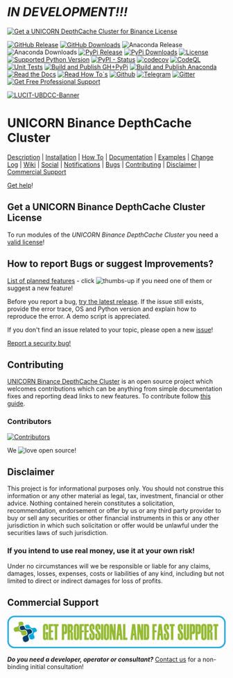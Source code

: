 # ***IN DEVELOPMENT!!!***

[![Get a UNICORN DepthCache Cluster for Binance License](https://raw.githubusercontent.com/LUCIT-Systems-and-Development/unicorn-binance-depthcache-cluster/master/images/logo/LUCIT-UBDCC-License-Offer.png)](https://shop.lucit.services/software/unicorn-binance-depthcache-cluster)

[![GitHub Release](https://img.shields.io/github/release/LUCIT-Systems-and-Development/unicorn-binance-depthcache-cluster.svg?label=github)](https://github.com/LUCIT-Systems-and-Development/unicorn-binance-depthcache-cluster/releases)
[![GitHub Downloads](https://img.shields.io/github/downloads/LUCIT-Systems-and-Development/unicorn-binance-depthcache-cluster/total?color=blue)](https://github.com/LUCIT-Systems-and-Development/unicorn-binance-depthcache-cluster/releases)
![Anaconda Release](https://img.shields.io/conda/v/lucit/unicorn-binance-depthcache-cluster?color=blue)
![Anaconda Downloads](https://img.shields.io/conda/dn/lucit/unicorn-binance-depthcache-cluster?color=blue)
[![PyPi Release](https://img.shields.io/pypi/v/unicorn-binance-depthcache-cluster?color=blue)](https://pypi.org/project/unicorn-binance-depthcache-cluster/)
[![PyPi Downloads](https://pepy.tech/badge/unicorn-binance-depthcache-cluster)](https://pepy.tech/project/unicorn-binance-depthcache-cluster)
[![License](https://img.shields.io/badge/license-LSOSL-blue)](https://unicorn-binance-depthcache-cluster.docs.lucit.tech/license.html)
[![Supported Python Version](https://img.shields.io/pypi/pyversions/unicorn_binance_depthcache_cluster.svg)](https://www.python.org/downloads/)
[![PyPI - Status](https://img.shields.io/pypi/status/unicorn_binance_depthcache_cluster.svg)](https://github.com/LUCIT-Systems-and-Development/unicorn-binance-depthcache-cluster/issues)
[![codecov](https://codecov.io/gh/LUCIT-Systems-and-Development/unicorn-binance-depthcache-cluster/branch/master/graph/badge.svg?token=5I03AZ3F5S)](https://codecov.io/gh/LUCIT-Systems-and-Development/unicorn-binance-depthcache-cluster)
[![CodeQL](https://github.com/LUCIT-Systems-and-Development/unicorn-binance-depthcache-cluster/actions/workflows/codeql-analysis.yml/badge.svg)](https://github.com/LUCIT-Systems-and-Development/unicorn-binance-depthcache-cluster/actions/workflows/codeql-analysis.yml)
[![Unit Tests](https://github.com/LUCIT-Systems-and-Development/unicorn-binance-depthcache-cluster/actions/workflows/unit-tests.yml/badge.svg)](https://github.com/LUCIT-Systems-and-Development/unicorn-binance-depthcache-cluster/actions/workflows/unit-tests.yml)
[![Build and Publish GH+PyPi](https://github.com/LUCIT-Systems-and-Development/unicorn-binance-depthcache-cluster/actions/workflows/build_wheels.yml/badge.svg)](https://github.com/LUCIT-Systems-and-Development/unicorn-binance-depthcache-cluster/actions/workflows/build_wheels.yml)
[![Build and Publish Anaconda](https://github.com/LUCIT-Systems-and-Development/unicorn-binance-depthcache-cluster/actions/workflows/build_conda.yml/badge.svg)](https://github.com/LUCIT-Systems-and-Development/unicorn-binance-depthcache-cluster/actions/workflows/build_conda.yml)
[![Read the Docs](https://img.shields.io/badge/read-%20docs-yellow)](https://unicorn-binance-depthcache-cluster.docs.lucit.tech)
[![Read How To`s](https://img.shields.io/badge/read-%20howto-yellow)](https://medium.lucit.tech)
[![Github](https://img.shields.io/badge/source-github-cbc2c8)](https://github.com/LUCIT-Systems-and-Development/unicorn-binance-depthcache-cluster)
[![Telegram](https://img.shields.io/badge/community-telegram-41ab8c)](https://t.me/unicorndevs)
[![Gitter](https://img.shields.io/badge/community-gitter-41ab8c)](https://gitter.im/unicorn-trading-suite/unicorn-binance-depthcache-cluster?utm_source=badge&utm_medium=badge&utm_campaign=pr-badge&utm_content=badge)
[![Get Free Professional Support](https://img.shields.io/badge/chat-lucit%20support-004166)](https://www.lucit.tech/get-support.html)

[![LUCIT-UBDCC-Banner](https://raw.githubusercontent.com/LUCIT-Systems-and-Development/unicorn-binance-depthcache-cluster/master/images/logo/LUCIT-UBDCC-Banner-Readme.png)](https://www.lucit.tech/unicorn-binance-depthcache-cluster.html)

# UNICORN Binance DepthCache Cluster

[Description](#description) | [Installation](#installation-and-upgrade) | [How To](#howto) | 
[Documentation](#documentation) | [Examples](#examples) | [Change Log](#change-log) | [Wiki](#wiki) | 
[Social](#social) | [Notifications](#receive-notifications) | [Bugs](#how-to-report-bugs-or-suggest-improvements) | 
[Contributing](#contributing) | [Disclaimer](#disclaimer) | [Commercial Support](#commercial-support)

[Get help](https://www.lucit.tech/get-support.html)!

## Get a UNICORN Binance DepthCache Cluster License

To run modules of the *UNICORN Binance DepthCache Cluster* you need a [valid license](https://medium.lucit.tech/how-to-obtain-and-use-a-unicorn-trading-suite-license-key-and-run-the-uts-module-according-to-best-87b0088124a8#4ca4)!


## How to report Bugs or suggest Improvements?
[List of planned features](https://github.com/LUCIT-Systems-and-Development/unicorn-binance-depthcache-cluster/issues?q=is%3Aissue+is%3Aopen+label%3Aenhancement) - click ![thumbs-up](https://raw.githubusercontent.com/lucit-systems-and-development/unicorn-binance-depthcache-cluster/master/images/misc/thumbup.png) if you need one of them or suggest a new feature!

Before you report a bug, [try the latest release](https://github.com/LUCIT-Systems-and-Development/unicorn-binance-depthcache-cluster#installation-and-upgrade). If the issue still exists, provide the error trace, OS 
and Python version and explain how to reproduce the error. A demo script is appreciated.

If you don't find an issue related to your topic, please open a new [issue](https://github.com/LUCIT-Systems-and-Development/unicorn-binance-depthcache-cluster/issues)!

[Report a security bug!](https://github.com/LUCIT-Systems-and-Development/unicorn-binance-depthcache-cluster/security/policy)

## Contributing
[UNICORN Binance DepthCache Cluster](https://www.lucit.tech/unicorn-binance-depthcache-cluster.html) is an open 
source project which welcomes contributions which can be anything from simple documentation fixes and reporting dead links to new features. To 
contribute follow 
[this guide](https://github.com/LUCIT-Systems-and-Development/unicorn-binance-depthcache-cluster/blob/master/CONTRIBUTING.md).
 
### Contributors
[![Contributors](https://contributors-img.web.app/image?repo=oliver-zehentleitner/unicorn-binance-depthcache-cluster)](https://github.com/LUCIT-Systems-and-Development/unicorn-binance-depthcache-cluster/graphs/contributors)

We ![love](https://raw.githubusercontent.com/lucit-systems-and-development/unicorn-binance-depthcache-cluster/master/images/misc/heart.png) open source!

## Disclaimer
This project is for informational purposes only. You should not construe this information or any other material as 
legal, tax, investment, financial or other advice. Nothing contained herein constitutes a solicitation, recommendation, 
endorsement or offer by us or any third party provider to buy or sell any securities or other financial instruments in 
this or any other jurisdiction in which such solicitation or offer would be unlawful under the securities laws of such 
jurisdiction.

### If you intend to use real money, use it at your own risk!

Under no circumstances will we be responsible or liable for any claims, damages, losses, expenses, costs or liabilities 
of any kind, including but not limited to direct or indirect damages for loss of profits.

## Commercial Support

[![Get professional and fast support](https://raw.githubusercontent.com/LUCIT-Systems-and-Development/unicorn-trading-suite/master/images/support/LUCIT-get-professional-and-fast-support.png)](https://www.lucit.tech/get-support.html)

***Do you need a developer, operator or consultant?*** [Contact us](https://www.lucit.tech/contact.html) for a non-binding initial consultation!
